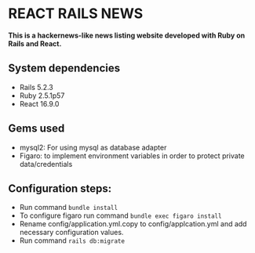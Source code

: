# REACT RAILS NEWS

**This is a hackernews-like news listing website developed with Ruby on Rails and React.**

## System dependencies

- Rails 5.2.3
- Ruby 2.5.1p57
- React 16.9.0

## Gems used

- mysql2: For using mysql as database adapter
- Figaro: to implement environment variables in order to protect private data/credentials

## Configuration steps:

- Run command `bundle install`
- To configure figaro run command `bundle exec figaro install`
- Rename config/application.yml.copy to config/applcation.yml and add necessary configuration values.
- Run command `rails db:migrate`
